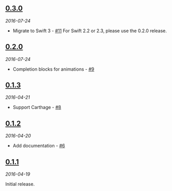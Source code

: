 ## [0.3.0](https://github.com/keithito/SimpleAnimation/releases/tag/0.3.0)
*2016-07-24*

- Migrate to Swift 3 - [#11](https://github.com/keithito/SimpleAnimation/pull/11)
  For Swift 2.2 or 2.3, please use the 0.2.0 release.


## [0.2.0](https://github.com/keithito/SimpleAnimation/releases/tag/0.2.0)
*2016-07-24*

- Completion blocks for animations - [#9](https://github.com/keithito/SimpleAnimation/pull/9)


## [0.1.3](https://github.com/keithito/SimpleAnimation/releases/tag/0.1.3)
*2016-04-21*

- Support Carthage - [#8](https://github.com/keithito/SimpleAnimation/pull/8)


## [0.1.2](https://github.com/keithito/SimpleAnimation/releases/tag/0.1.2)
*2016-04-20*

- Add documentation - [#6](https://github.com/keithito/SimpleAnimation/pull/6)


## [0.1.1](https://github.com/keithito/SimpleAnimation/releases/tag/0.1.1)
*2016-04-19*

Initial release.
